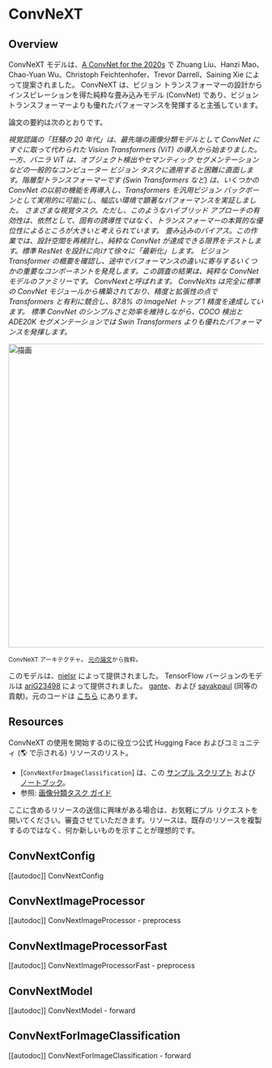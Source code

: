 <!--Copyright 2022 The HuggingFace Team. All rights reserved.

Licensed under the Apache License, Version 2.0 (the "License"); you may not use this file except in compliance with
the License. You may obtain a copy of the License at

http://www.apache.org/licenses/LICENSE-2.0

Unless required by applicable law or agreed to in writing, software distributed under the License is distributed on
an "AS IS" BASIS, WITHOUT WARRANTIES OR CONDITIONS OF ANY KIND, either express or implied. See the License for the
specific language governing permissions and limitations under the License.

⚠️ Note that this file is in Markdown but contain specific syntax for our doc-builder (similar to MDX) that may not be
rendered properly in your Markdown viewer.

-->

# ConvNeXT

## Overview

ConvNeXT モデルは、[A ConvNet for the 2020s](https://huggingface.co/papers/2201.03545) で Zhuang Liu、Hanzi Mao、Chao-Yuan Wu、Christoph Feichtenhofer、Trevor Darrell、Saining Xie によって提案されました。
ConvNeXT は、ビジョン トランスフォーマーの設計からインスピレーションを得た純粋な畳み込みモデル (ConvNet) であり、ビジョン トランスフォーマーよりも優れたパフォーマンスを発揮すると主張しています。

論文の要約は次のとおりです。

*視覚認識の「狂騒の 20 年代」は、最先端の画像分類モデルとして ConvNet にすぐに取って代わられた Vision Transformers (ViT) の導入から始まりました。
一方、バニラ ViT は、オブジェクト検出やセマンティック セグメンテーションなどの一般的なコンピューター ビジョン タスクに適用すると困難に直面します。階層型トランスフォーマーです
(Swin Transformers など) は、いくつかの ConvNet の以前の機能を再導入し、Transformers を汎用ビジョン バックボーンとして実用的に可能にし、幅広い環境で顕著なパフォーマンスを実証しました。
さまざまな視覚タスク。ただし、このようなハイブリッド アプローチの有効性は、依然として、固有の誘導性ではなく、トランスフォーマーの本質的な優位性によるところが大きいと考えられています。
畳み込みのバイアス。この作業では、設計空間を再検討し、純粋な ConvNet が達成できる限界をテストします。標準 ResNet を設計に向けて徐々に「最新化」します。
ビジョン Transformer の概要を確認し、途中でパフォーマンスの違いに寄与するいくつかの重要なコンポーネントを発見します。この調査の結果は、純粋な ConvNet モデルのファミリーです。
ConvNextと呼ばれます。 ConvNeXts は完全に標準の ConvNet モジュールから構築されており、精度と拡張性の点で Transformers と有利に競合し、87.8% の ImageNet トップ 1 精度を達成しています。
標準 ConvNet のシンプルさと効率を維持しながら、COCO 検出と ADE20K セグメンテーションでは Swin Transformers よりも優れたパフォーマンスを発揮します。*

<img src="https://huggingface.co/datasets/huggingface/documentation-images/resolve/main/convnext_architecture.jpg"
alt="描画" width="600"/>

<small> ConvNeXT アーキテクチャ。 <a href="https://huggingface.co/papers/2201.03545">元の論文</a>から抜粋。</small>

このモデルは、[nielsr](https://huggingface.co/nielsr) によって提供されました。 TensorFlow バージョンのモデルは [ariG23498](https://github.com/ariG23498) によって提供されました。
[gante](https://github.com/gante)、および [sayakpaul](https://github.com/sayakpaul) (同等の貢献)。元のコードは [こちら](https://github.com/facebookresearch/ConvNeXt) にあります。

## Resources

ConvNeXT の使用を開始するのに役立つ公式 Hugging Face およびコミュニティ (🌎 で示される) リソースのリスト。

<PipelineTag pipeline="image-classification"/>

- [`ConvNextForImageClassification`] は、この [サンプル スクリプト](https://github.com/huggingface/transformers/tree/main/examples/pytorch/image-classification) および [ノートブック](https://colab.research.google.com/github/huggingface/notebooks/blob/main/examples/image_classification.ipynb)。
- 参照: [画像分類タスク ガイド](../tasks/image_classification)

ここに含めるリソースの送信に興味がある場合は、お気軽にプル リクエストを開いてください。審査させていただきます。リソースは、既存のリソースを複製するのではなく、何か新しいものを示すことが理想的です。

## ConvNextConfig

[[autodoc]] ConvNextConfig

## ConvNextImageProcessor

[[autodoc]] ConvNextImageProcessor
    - preprocess

## ConvNextImageProcessorFast

[[autodoc]] ConvNextImageProcessorFast
    - preprocess


## ConvNextModel

[[autodoc]] ConvNextModel
    - forward

## ConvNextForImageClassification

[[autodoc]] ConvNextForImageClassification
    - forward
